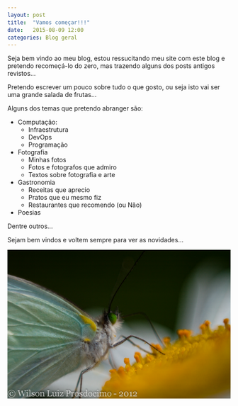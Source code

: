 ```yaml
---
layout: post
title:  "Vamos começar!!!"
date:   2015-08-09 12:00
categories: Blog geral
---
```


Seja bem vindo ao meu blog, estou ressucitando meu site com este blog e pretendo recomeçá-lo do zero, mas trazendo alguns dos posts antigos revistos...

Pretendo escrever um pouco sobre tudo o que gosto, ou seja isto vai ser uma grande salada de frutas...

Alguns dos temas que pretendo abranger são:

* Computação:
  * Infraestrutura
  * DevOps
  * Programação
* Fotografia
  * Minhas fotos
  * Fotos e fotografos que admiro
  * Textos sobre fotografia e arte
* Gastronomia
  * Receitas que aprecio
  * Pratos que eu mesmo fiz
  * Restaurantes que recomendo (ou Não)
* Poesias

Dentre outros...

Sejam bem vindos e voltem sempre para ver as novidades...

![Borboleta](/images/borboleta.jpg)